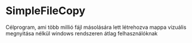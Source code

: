# SimpleFileCopy
Célprogram, ami több millió fájl másolására lett létrehozva mappa vizuális megnyitása nélkül windows rendszeren átlag felhasználóknak
